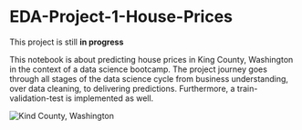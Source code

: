 # EDA-Project-1-House-Prices

This project is still **in progress**

This notebook is about predicting house prices in King County, Washington in the context of a data science bootcamp. The project journey goes through all stages of the data science cycle from business understanding, over data cleaning, to delivering predictions. Furthermore, a train-validation-test is implemented as well. 

![Kind County, Washington](https://48h57c2l31ua3c3fmq1ne58b-wpengine.netdna-ssl.com/wp-content/uploads/2018/05/Bellevue-and-Cascades-King-County.jpeg)
